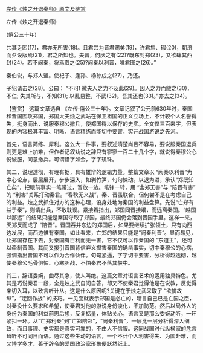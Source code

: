 [左传《烛之开退秦师》原文及鉴赏](https://www.vrrw.net/wx/10236.html)

左传《烛之开退秦师》

(僖公三十年)

共其乏困(17)，君亦无所害(18)。且君尝为晋君赐矣(19)，许君焦、瑕(20)，朝济而夕设版焉(21)，君之所知也。夫晋，何厌之有(22)?既东封郑(23)，又欲肆其西封(24)。若不阙秦，将焉取之(25)?阙秦以利晋，唯君图之(26)。”

秦伯说，与郑人盟。使杞子、逢孙、杨孙戍之(27)，乃还。

子犯请击之(28)。公曰： “不可! 微夫人之力不及此(29)。因人之力而敝之(30)，不仁; 失其所与，不知(31); 以乱易整，不武(32)。吾其还也(33)。”亦去之(34)。



【鉴赏】 这篇文章选自 《左传·僖公三十年》。文章记叙了公元前630年时，秦国和晋国围攻郑国，郑国大夫烛之武站在保卫祖国的正义立场上，不计较个人名誉得失，挺身而出，说服秦穆公撤兵，使郑国得以保存的史实。全文仅三百来字，但表现的内容极其丰富、明晰，语言精练而能切中要害，实开战国游说之先河。

首先，语言简练、犀利。这么大一件事，要叙述清楚尚且不容易，要说服秦国退兵则更是难上加难，但作者记叙劝说之辞只有寥寥一百二十几个字，就说得秦穆公心悦诚服，同意撤兵。可谓惜字如金，字字玑珠。

其二，说理透彻，有理有据，具有雄辩的逻辑力量。整篇文章以 “阙秦以利晋”为中心论点，层层展开，步步深入，如剥竹笋，句句悚动。以退为进，承认“郑既知亡矣”，把眼前事实一笔带过，暂放一边。笔锋一转，用 “舍郑无害”与 “陪晋有害” 的 “利害”关系打动秦君。“春秋无义战”，秦、晋虽联合，但何尝不是在考虑自己的利益。烛之武抓住对方的这种心理，设身处地为秦国的利益盘算。先说“亡郑有益于秦”，则请出兵，不敢耽误。紧接着指出，郑国同晋接壤，而远离秦国。“越国以鄙远” 的结果只能是秦国夺取了郑国，最终郑国仍会落到晋国手里。这样一来，灭郑反而成了 “陪晋”。晋国吞并东边的郑国后，如果要继续扩张领土，只有向西边发展，而西边惟有秦国，如此看来，亡郑的结果只能是“阙秦利晋”。显而易见，让郑国存在下去，对秦国有百利而无一害，它不仅可以作秦国的 “东道主”，还可以牵制晋国。其间又援引晋国背信弃义损害秦国的确凿事实，切中秦穆公的心病，强调指出晋国不可以作为合作伙伴。句句紧逼，字字切中要害，分析得越透彻，越使秦穆公毛骨俱悚、心寒胆战，不怕秦君不落其彀中。

其三，辞语委婉，曲尽其急，使人叫绝。这篇文章对语言艺术的运用独具特色。尤其是巧说秦君一段，全是烛之武自问自答，却又不使秦君觉得他是在说教，反觉得亲切入耳，以致言听计从。这是什么原因呢?关键在于烛之武采取了 “欲擒故纵”，“迂回作战” 的技巧。一见面就表示郑国是必亡的，暗言自己已是亡国之臣，对秦没什么要求和希望，使秦君对他的游说身份淡化，不加防范。然后以局外人的身份为秦国的利益前思后想，反复掂量，体贴关心，语言又是那么委婉动听，一环紧扣一环。从“亡郑利秦”到“亡郑陪邻”，“阙秦利晋”，一层比一层分析得深入细致，而且事理、史实都是真实可靠的，不由人不信服。这同战国时代纵横家的危言耸听不可同日而语。通过这些生动的语言，一个不计个人利害得失、为国赴难，而又博学多才、善于辞令的爱国政治家形象便跃然纸上。

